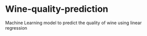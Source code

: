 # Wine-quality-prediction
Machine Learning model to predict the quality of wine using linear regression
